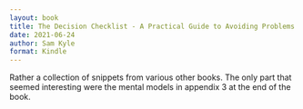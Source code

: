```yaml
---
layout: book
title: The Decision Checklist - A Practical Guide to Avoiding Problems
date: 2021-06-24
author: Sam Kyle
format: Kindle
---
```


Rather a collection of snippets from various other books. The only part that seemed interesting were the mental models in appendix 3 at the end of the book.
